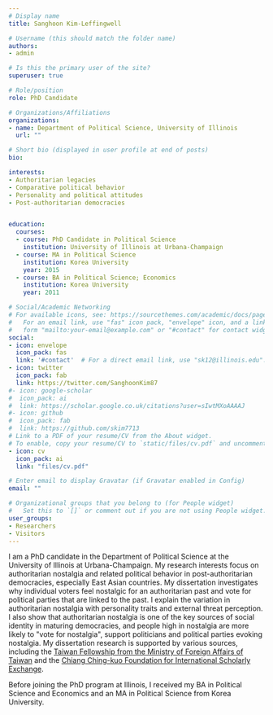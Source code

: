 ```yaml
---
# Display name
title: Sanghoon Kim-Leffingwell

# Username (this should match the folder name)
authors:
- admin

# Is this the primary user of the site?
superuser: true

# Role/position
role: PhD Candidate

# Organizations/Affiliations
organizations:
- name: Department of Political Science, University of Illinois
  url: ""

# Short bio (displayed in user profile at end of posts)
bio: 

interests:
- Authoritarian legacies
- Comparative political behavior
- Personality and political attitudes
- Post-authoritarian democracies


education:
  courses:
  - course: PhD Candidate in Political Science
    institution: University of Illinois at Urbana-Champaign
  - course: MA in Political Science
    institution: Korea University
    year: 2015
  - course: BA in Political Science; Economics
    institution: Korea University
    year: 2011

# Social/Academic Networking
# For available icons, see: https://sourcethemes.com/academic/docs/page-builder/#icons
#   For an email link, use "fas" icon pack, "envelope" icon, and a link in the
#   form "mailto:your-email@example.com" or "#contact" for contact widget.
social:
- icon: envelope
  icon_pack: fas
  link: '#contact'  # For a direct email link, use "sk12@illinois.edu".
- icon: twitter
  icon_pack: fab
  link: https://twitter.com/SanghoonKim87
#- icon: google-scholar
#  icon_pack: ai
#  link: https://scholar.google.co.uk/citations?user=sIwtMXoAAAAJ
#- icon: github
#  icon_pack: fab
#  link: https://github.com/skim7713
# Link to a PDF of your resume/CV from the About widget.
# To enable, copy your resume/CV to `static/files/cv.pdf` and uncomment the lines below.
- icon: cv
  icon_pack: ai
  link: "files/cv.pdf"

# Enter email to display Gravatar (if Gravatar enabled in Config)
email: ""

# Organizational groups that you belong to (for People widget)
#   Set this to `[]` or comment out if you are not using People widget.
user_groups:
- Researchers
- Visitors
---
```


I am a PhD candidate in the Department of Political Science at the University of Illinois at Urbana-Champaign. My research interests focus on authoritarian nostalgia and related political behavior in post-authoritarian democracies, especially East Asian countries. My dissertation investigates why individual voters feel nostalgic for an authoritarian past and vote for political parties that are linked to the past. I explain the variation in authoritarian nostalgia with personality traits and external threat perception. I also show that authoritarian nostalgia is one of the key sources of social identity in maturing democracies, and people high in nostalgia are more likely to "vote for nostalgia", support politicians and political parties evoking nostalgia. My dissertation research is supported by various sources, including the [Taiwan Fellowship from the Ministry of Foreign Affairs of Taiwan](https://taiwanfellowship.ncl.edu.tw/eng/index.aspx) and the [Chiang Ching-kuo Foundation for International Scholarly Exchange](http://www.cckf.org/en/). 

Before joining the PhD program at Illinois, I received my BA in Political Science and Economics and an MA in Political Science from Korea University. 
